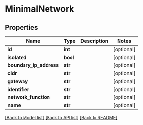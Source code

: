 # MinimalNetwork

## Properties
Name | Type | Description | Notes
------------ | ------------- | ------------- | -------------
**id** | **int** |  | [optional] 
**isolated** | **bool** |  | [optional] 
**boundary_ip_address** | **str** |  | [optional] 
**cidr** | **str** |  | [optional] 
**gateway** | **str** |  | [optional] 
**identifier** | **str** |  | [optional] 
**network_function** | **str** |  | [optional] 
**name** | **str** |  | [optional] 

[[Back to Model list]](../README.md#documentation-for-models) [[Back to API list]](../README.md#documentation-for-api-endpoints) [[Back to README]](../README.md)


